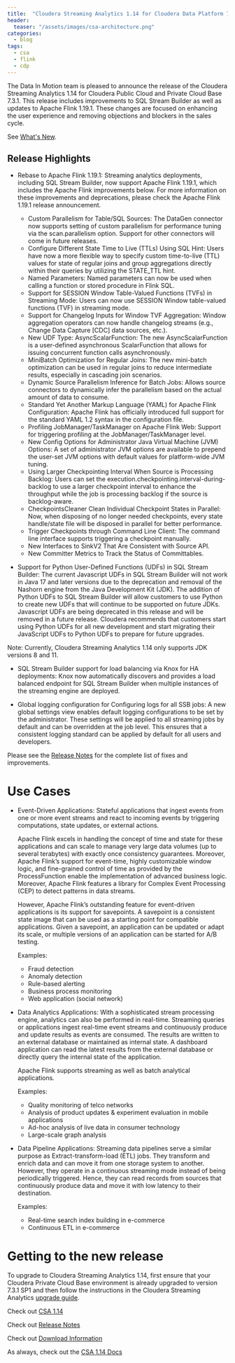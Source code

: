 ```yaml
---
title:  "Cloudera Streaming Analytics 1.14 for Cloudera Data Platform 7.3.1"
header:
  teaser: "/assets/images/csa-architecture.png"
categories: 
  - blog
tags:
  - csa
  - flink
  - cdp
---
```


The Data In Motion team is pleased to announce the release of the Cloudera Streaming Analytics 1.14 for Cloudera Public Cloud and Private Cloud Base 7.3.1. This release includes improvements to SQL Stream Builder as well as updates to Apache Flink 1.19.1. These changes are focused on enhancing the user experience and removing objections and blockers in the sales cycle.

See [What's New](https://docs.cloudera.com/csa/latest/release-notes/topics/csa-what-new.html).


## Release Highlights
- Rebase to Apache Flink 1.19.1: Streaming analytics deployments, including SQL Stream Builder, now support Apache Flink 1.19.1, which includes the Apache Flink improvements below. For more information on these improvements and deprecations, please check the Apache Flink 1.19.1 release announcement.
  - Custom Parallelism for Table/SQL Sources: The DataGen connector now supports setting of custom parallelism for performance tuning via the scan.parallelism option. Support for other connectors will come in future releases.
  - Configure Different State Time to Live (TTLs) Using SQL Hint: Users have now a more flexible way to specify custom time-to-live (TTL) values for state of regular joins and group aggregations directly within their queries by utilizing the STATE_TTL hint.
  - Named Parameters: Named parameters can now be used when calling a function or stored procedure in Flink SQL. 
  - Support for SESSION Window Table-Valued Functions (TVFs) in Streaming Mode: Users can now use SESSION Window table-valued functions (TVF) in streaming mode.
  - Support for Changelog Inputs for Window TVF Aggregation: Window aggregation operators can now handle changelog streams (e.g., Change Data Capture [CDC] data sources, etc.).
  - New UDF Type: AsyncScalarFunction: The new AsyncScalarFunction is a user-defined asynchronous ScalarFunction that allows for issuing concurrent function calls asynchronously.
  - MiniBatch Optimization for Regular Joins: The new mini-batch optimization can be used in regular joins to reduce intermediate results, especially in cascading join scenarios.
  - Dynamic Source Parallelism Inference for Batch Jobs: Allows source connectors to dynamically infer the parallelism based on the actual amount of data to consume.
  - Standard Yet Another Markup Language (YAML) for Apache Flink Configuration: Apache Flink has officially introduced full support for the standard YAML 1.2 syntax in the configuration file.
  - Profiling JobManager/TaskManager on Apache Flink Web: Support for triggering profiling at the JobManager/TaskManager level.
  - New Config Options for Administrator Java Virtual Machine (JVM) Options: A set of administrator JVM options are available to prepend the user-set JVM options with default values for platform-wide JVM tuning.
  - Using Larger Checkpointing Interval When Source is Processing Backlog: Users can set the execution.checkpointing.interval-during-backlog to use a larger checkpoint interval to enhance the throughput while the job is processing backlog if the source is backlog-aware.
  - CheckpointsCleaner Clean Individual Checkpoint States in Parallel: Now, when disposing of no longer needed checkpoints, every state handle/state file will be disposed in parallel for better performance.
  - Trigger Checkpoints through Command Line Client: The command line interface supports triggering a checkpoint manually.
  - New Interfaces to SinkV2 That Are Consistent with Source API.
  - New Committer Metrics to Track the Status of Committables.

- Support for Python User-Defined Functions (UDFs) in SQL Stream Builder: The current Javascript UDFs in SQL Stream Builder will not work in Java 17 and later versions due to the deprecation and removal of the Nashorn engine from the Java Development Kit (JDK). The addition of Python UDFs to SQL Stream Builder will allow customers to use Python to create new UDFs that will continue to be supported on future JDKs. Javascript UDFs are being deprecated in this release and will be removed in a future release. Cloudera recommends that customers start using Python UDFs for all new development and start migrating their JavaScript UDFs to Python UDFs to prepare for future upgrades. 

Note: Currently, Cloudera Streaming Analytics 1.14 only supports JDK versions 8 and 11.

- SQL Stream Builder support for load balancing via Knox for HA deployments: Knox now automatically discovers and provides a load balanced endpoint for SQL Stream Builder when multiple instances of the streaming engine are deployed.

- Global logging configuration for Configuring logs for all SSB jobs: A new global settings view enables default logging configurations to be set by the administrator. These settings will be applied to all streaming jobs by default and can be overridden at the job level. This ensures that a consistent logging standard can be applied by default for all users and developers.

Please see the [Release Notes](https://docs.cloudera.com/csa/1.14.0/release-notes/topics/csa-what-new.html) for the complete list of fixes and improvements.

# Use Cases
- Event-Driven Applications: Stateful applications that ingest events from one or more event streams and react to incoming events by triggering computations, state updates, or external actions.

  Apache Flink excels in handling the concept of time and state for these applications and can scale to manage very large data volumes (up to several terabytes) with exactly once consistency guarantees. Moreover, Apache Flink’s support for event-time, highly customizable window logic, and fine-grained control of time as provided by the ProcessFunction enable the implementation of advanced business logic. Moreover, Apache Flink features a library for Complex Event Processing (CEP) to detect patterns in data streams.

  However, Apache Flink’s outstanding feature for event-driven applications is its support for savepoints. A savepoint is a consistent state image that can be used as a starting point for compatible applications. Given a savepoint, an application can be updated or adapt its scale, or multiple versions of an application can be started for A/B testing.

  Examples:
   - Fraud detection
   - Anomaly detection
   - Rule-based alerting
   - Business process monitoring
   - Web application (social network)

- Data Analytics Applications: With a sophisticated stream processing engine, analytics can also be performed in real-time. Streaming queries or applications ingest real-time event streams and continuously produce and update results as events are consumed. The results are written to an external database or maintained as internal state. A dashboard application can read the latest results from the external database or directly query the internal state of the application.

  Apache Flink supports streaming as well as batch analytical applications.

  Examples:
  - Quality monitoring of telco networks
  - Analysis of product updates & experiment evaluation in mobile applications
  - Ad-hoc analysis of live data in consumer technology
  - Large-scale graph analysis

- Data Pipeline Applications: Streaming data pipelines serve a similar purpose as Extract-transform-load (ETL) jobs. They transform and enrich data and can move it from one storage system to another. However, they operate in a continuous streaming mode instead of being periodically triggered. Hence, they can read records from sources that continuously produce data and move it with low latency to their destination.

  Examples:
  - Real-time search index building in e-commerce
  - Continuous ETL in e-commerce

# Getting to the new release
To upgrade to Cloudera Streaming Analytics 1.14, first ensure that your Cloudera Private Cloud Base environment is already upgraded to version 7.3.1 SP1 and then follow the instructions in the Cloudera Streaming Analytics [upgrade guide](https://docs.cloudera.com/csa/1.14.0/installation/topics/csa-upgrade.html).



Check out [CSA 1.14](https://docs.cloudera.com/csa/1.14.0/index.html) 


Check out [Release Notes](https://docs.cloudera.com/csa/1.14.0/release-notes/topics/csa-what-new.html) 

Check out [Download Information](https://docs.cloudera.com/csa/1.14.0/download/topics/csa-download-location.html)


As always, check out the [CSA 1.14 Docs](https://docs.cloudera.com/csa/1.14.0/index.html)
